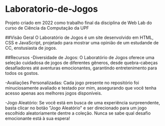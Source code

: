 # Laboratorio-de-Jogos
Projeto criado em 2022 como trabalho final da disciplina de Web Lab do curso de Ciência da Computação da UPF

##Visão Geral
O Laboratório de Jogos é um site desenvolvido em HTML, CSS e JavaScript, projetado para mostrar uma opinião de um estudande de CC, enstusiasta de jogos.

##Recursos
-Diversidade de Jogos: O Laboratório de Jogos oferece uma seleção cuidadosa de jogos de diferentes gêneros, desde quebra-cabeças desafiadores até aventuras emocionantes, garantindo entretenimento para todos os gostos.

-Avaliações Personalizadas: Cada jogo presente no repositório foi minuciosamente avaliado e testado por mim, assegurando que você tenha acesso apenas aos melhores jogos disponíveis.

-Jogo Aleatório: Se você está em busca de uma experiência surpreendente, basta clicar no botão "Jogo Aleatório" e ser direcionado para um jogo escolhido aleatoriamente dentre a coleção. Nunca se sabe qual desafio emocionante está à sua espera!
